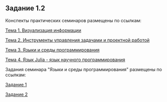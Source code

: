 ## Задание 1.2

Конспекты практических семинаров размещены по ссылкам:

[Тема 1. Визуализация информации](seminar1.md)

[Тема 2. Инструменты управления задачами и проектной работой](seminar2.md)

[Тема 3. Языки и среды программирования](seminar3.md)

[Тема 4. Язык Julia - язык научного программирования](seminar4.md)



Задания семинара "Языки и среды программирования" размещены по ссылкам:

[Задание 1](seminar3_task1.pdf)

[Задание 2](seminar3_task2.pdf)

